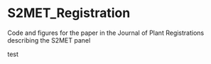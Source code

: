 # S2MET_Registration
Code and figures for the paper in the Journal of Plant Registrations describing the S2MET panel

test